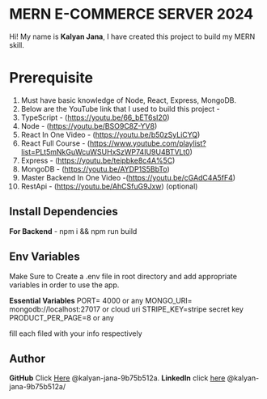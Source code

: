 ﻿# MERN E-COMMERCE SERVER 2024

Hi! My name is **Kalyan Jana**, I have created this project to build my MERN skill.

# Prerequisite

1. Must have basic knowledge of Node, React, Express, MongoDB.
2. Below are the YouTube link that I used to build this project -
3.  TypeScript - (https://youtu.be/66_bET6sI20) 
4. Node - (https://youtu.be/BSO9C8Z-YV8) 
5. React In One Video - (https://youtu.be/b50zSyLiCYQ) 
6. React Full Course - (https://www.youtube.com/playlist?list=PLt5mNkGuWcuWSUHxSzWP74IU9U4BTVLt0) 
7. Express - (https://youtu.be/teipbke8c4A%5C) 
8. MongoDB - (https://youtu.be/AYDP1S5BbTo) 
9. Master Backend In One Video -(https://youtu.be/cGAdC4A5fF4) 
10. RestApi - (https://youtu.be/AhCSfuG9Jxw) (optional) 

## Install Dependencies 
**For Backend** - npm i && npm run build

## Env Variables 
Make Sure to Create a .env file in root directory and add appropriate variables in order to use the app.

**Essential Variables** 
PORT= 4000 or any 
MONGO_URI= mongodb://localhost:27017 or cloud uri 
STRIPE_KEY=stripe secret key 
PRODUCT_PER_PAGE=8 or any

fill each filed with your info respectively



## Author 

**GitHub** Click [Here](https://github.com/KalyanJana) @kalyan-jana-9b75b512a.
**LinkedIn** click [here](https://www.linkedin.com/in/kalyan-jana-9b75b512a/) @kalyan-jana-9b75b512a/

